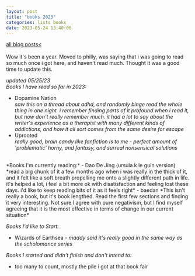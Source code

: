 ```yaml
---
layout: post
title: "books 2023"
categories: lists books
date: 2023-05-24 13:40:00
---
```

<a href="/blog-posts">all blog posts< </a>  
<br>
Wow it's been a year. Moved to philly, was saying that i was going to read so much once i got here, and haven't read much. Thought it was a good time to update this.    
  
*updated 05/25/23*  
*Books I have read so far in 2023:*  
- Dopamine Nation  
*saw this on a thread about adhd, and randomly binge read the whole thing in one night. i remember finding parts of it profound when i read it, but now don't really remember much. it had a lot to say about the writer's experience as a therapist with many different kinds of addictions, and how it all sort comes from the same desire for escape*  
- Uprooted  
*really good, brain candy like fanfiction is to me - perfect amount of 'problematic' horny, and fantasy, and surreal nonsensical solutions*

<br>
*Books I'm currently reading:*  
- Dao De Jing (ursula k le guin version)  
*read a big chunk of it a few months ago when i was really in the thick of it, and it felt like a soft breath propelling me onto a slightly different path in life. it's helped a lot, i feel a bit more ok with disatisfaction and feeling lost these days. i'd like to keep reading bits of it as it feels right*  
- baedan  
*This isn't really a book, but it's book lengthed. Read the first few sections and finding it very interesting. Not sure I agree with pure negativism, but I find myself agreeing that it is the most effective in terms of change in our current situation*
<br>

*Books I'd like to Start:*  
- Wizards of Earthsea - *maddy said it's really good in the same way as the scholomance series*  
  
*Books I started and didn't finish and don't intend to:*  
- too many to count, mostly the pile i got at that book fair